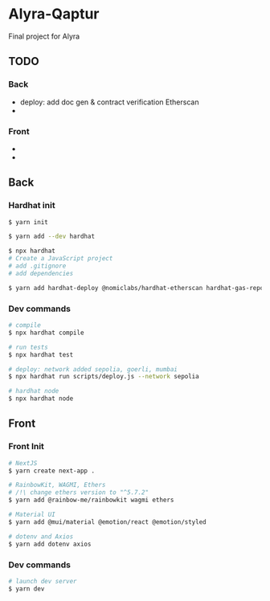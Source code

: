 # Alyra-Qaptur

Final project for Alyra

## TODO

### Back

- deploy: add doc gen & contract verification Etherscan
-

### Front

-
-

## Back

### Hardhat init

```bash
$ yarn init

$ yarn add --dev hardhat

$ npx hardhat
# Create a JavaScript project
# add .gitignore
# add dependencies

$ yarn add hardhat-deploy @nomiclabs/hardhat-etherscan hardhat-gas-reporter solidity-coverage hardhat-docgen
```

### Dev commands

```bash
# compile
$ npx hardhat compile

# run tests
$ npx hardhat test

# deploy: network added sepolia, goerli, mumbai
$ npx hardhat run scripts/deploy.js --network sepolia

# hardhat node
$ npx hardhat node
```

## Front

### Front Init

```bash
# NextJS
$ yarn create next-app .

# RainbowKit, WAGMI, Ethers
# /!\ change ethers version to "^5.7.2"
$ yarn add @rainbow-me/rainbowkit wagmi ethers

# Material UI
$ yarn add @mui/material @emotion/react @emotion/styled

# dotenv and Axios
$ yarn add dotenv axios
```

### Dev commands

```bash
# launch dev server
$ yarn dev
```
